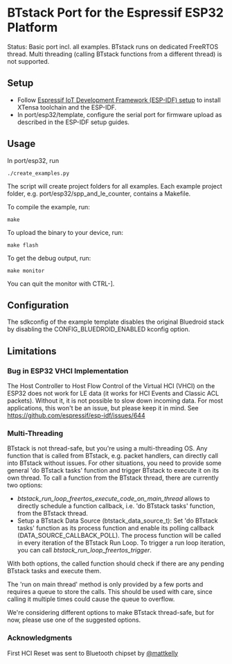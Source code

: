# BTstack Port for the Espressif ESP32 Platform

Status: Basic port incl. all examples. BTstack runs on dedicated FreeRTOS thread. Multi threading (calling BTstack functions from a different thread) is not supported.

## Setup

- Follow [Espressif IoT Development Framework (ESP-IDF) setup](https://github.com/espressif/esp-idf) to install XTensa toolchain and the ESP-IDF.
- In port/esp32/template, configure the serial port for firmware upload as described in the ESP-IDF setup guides.

## Usage

In port/esp32, run

	./create_examples.py

The script will create project folders for all examples. Each example project folder, e.g. port/esp32/spp_and_le_counter, contains a Makefile.  

To compile the example, run:

	make


To upload the binary to your device, run:

	make flash


To get the debug output, run:

	make monitor

You can quit the monitor with CTRL-].

## Configuration

The sdkconfig of the example template disables the original Bluedroid stack by disabling the CONFIG_BLUEDROID_ENABLED kconfig option.

## Limitations

### Bug in ESP32 VHCI Implementation
The Host Controller to Host Flow Control of the Virtual HCI (VHCI) on the ESP32 does not work for LE data (it works for HCI Events and Classic ACL packets). Without it, it is not possible to slow down incoming data. For most applications, this won't be an issue, but please keep it in mind. See https://github.com/espressif/esp-idf/issues/644

### Multi-Threading

BTstack is not thread-safe, but you're using a multi-threading OS. Any function that is called from BTstack, e.g. packet handlers, can directly call into BTstack without issues. For other situations, you need to provide some general 'do BTstack tasks' function and trigger BTstack to execute it on its own thread.
To call a function from the BTstack thread, there are currently two options:

- *btstack_run_loop_freertos_execute_code_on_main_thread* allows to directly schedule a function callback, i.e. 'do BTstack tasks' function, from the BTstack thread.
- Setup a BTstack Data Source (btstack_data_source_t):
 Set 'do BTstack tasks' function as its process function and enable its polling callback (DATA_SOURCE_CALLBACK_POLL). The process function will be called in every iteration of the BTstack Run Loop. To trigger a run loop iteration, you can call *btstack_run_loop_freertos_trigger*.

With both options, the called function should check if there are any pending BTstack tasks and execute them.

The 'run on main thread' method is only provided by a few ports and requires a queue to store the calls. This should be used with care, since calling it multiple times could cause the queue to overflow.

We're considering different options to make BTstack thread-safe, but for now, please use one of the suggested options.

### Acknowledgments

First HCI Reset was sent to Bluetooth chipset by [@mattkelly](https://github.com/mattkelly)
